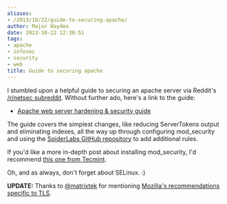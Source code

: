 ```yaml
---
aliases:
- /2013/10/22/guide-to-securing-apache/
author: Major Hayden
date: 2013-10-22 12:30:51
tags:
- apache
- infosec
- security
- web
title: Guide to securing apache
---
```


I stumbled upon a helpful guide to securing an apache server via Reddit's [/r/netsec subreddit][1]. Without further ado, here's a link to the guide:

  * [Apache web server hardening & security guide][2]

The guide covers the simplest changes, like reducing ServerTokens output and eliminating indexes, all the way up through configuring mod_security and using the [SpiderLabs GitHub repository][3] to add additional rules.

If you'd like a more in-depth post about installing mod_security, I'd recommend [this one from Tecmint][4].

Oh, and as always, don't forget about SELinux. :)

**UPDATE:** Thanks to [@matrixtek][5] for mentioning [Mozilla's recommendations specific to TLS][6].

 [1]: http://reddit.com/r/netsec
 [2]: http://www.chandank.com/webservers/apache/apache-web-server-hardening-security
 [3]: https://github.com/SpiderLabs/owasp-modsecurity-crs/
 [4]: http://www.tecmint.com/protect-apache-using-mod_security-and-mod_evasive-on-rhel-centos-fedora/
 [5]: http://twitter.com/matrixtek
 [6]: https://wiki.mozilla.org/Security/Server_Side_TLS